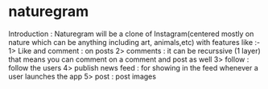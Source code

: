 # naturegram
Introduction : Naturegram will be a clone of Instagram(centered mostly on nature which can be anything including art, animals,etc)  with features like :-
1> Like and comment : on posts
2> comments : it can be recurssive (1 layer) that means you can comment on a comment and post as well
3> follow : follow the users
4> publish news feed : for showing in the feed whenever a user launches the app
5> post : post images
